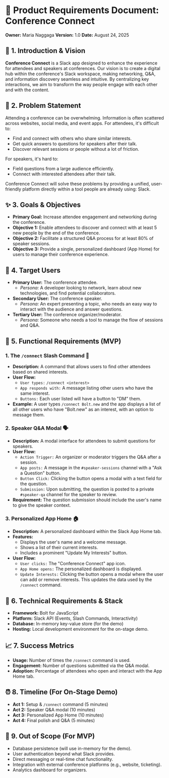 # 🚀 Product Requirements Document: Conference Connect

**Owner:** Maria Naggaga
**Version:** 1.0
**Date:** August 24, 2025

## 🎯 1. Introduction & Vision

**Conference Connect** is a Slack app designed to enhance the experience for attendees and speakers at conferences. Our vision is to create a digital hub within the conference's Slack workspace, making networking, Q&A, and information discovery seamless and intuitive. By centralizing key interactions, we aim to transform the way people engage with each other and with the content.

## 🤔 2. Problem Statement

Attending a conference can be overwhelming. Information is often scattered across websites, social media, and event apps. For attendees, it's difficult to:
- Find and connect with others who share similar interests.
- Get quick answers to questions for speakers after their talk.
- Discover relevant sessions or people without a lot of friction.

For speakers, it's hard to:
- Field questions from a large audience efficiently.
- Connect with interested attendees after their talk.

Conference Connect will solve these problems by providing a unified, user-friendly platform directly within a tool people are already using: Slack.

## ✨ 3. Goals & Objectives

- **Primary Goal:** Increase attendee engagement and networking during the conference.
- **Objective 1:** Enable attendees to discover and connect with at least 5 new people by the end of the conference.
- **Objective 2:** Facilitate a structured Q&A process for at least 80% of speaker sessions.
- **Objective 3:** Provide a single, personalized dashboard (App Home) for users to manage their conference experience.

## 👥 4. Target Users

- **Primary User:** The conference attendee.
  - *Persona:* A developer looking to network, learn about new technologies, and find potential collaborators.
- **Secondary User:** The conference speaker.
  - *Persona:* An expert presenting a topic, who needs an easy way to interact with the audience and answer questions.
- **Tertiary User:** The conference organizer/moderator.
  - *Persona:* Someone who needs a tool to manage the flow of sessions and Q&A.

## 📝 5. Functional Requirements (MVP)

### 1. The `/connect` Slash Command 🤝

- **Description:** A command that allows users to find other attendees based on shared interests.
- **User Flow:**
  - `User types:` `/connect <interest>`
  - `App responds with:` A message listing other users who have the same interest.
  - `Buttons:` Each user listed will have a button to "DM" them.
- **Example:** A user types `/connect Bolt.new` and the app displays a list of all other users who have "Bolt.new" as an interest, with an option to message them.

### 2. Speaker Q&A Modal 🗣️

- **Description:** A modal interface for attendees to submit questions for speakers.
- **User Flow:**
  - `Action Trigger:` An organizer or moderator triggers the Q&A after a session.
  - `App posts:` A message in the `#speaker-sessions` channel with a "Ask a Question" button.
  - `Button Click:` Clicking the button opens a modal with a text field for the question.
  - `Submission:` Upon submitting, the question is posted to a private `#speaker-qa` channel for the speaker to review.
- **Requirement:** The question submission should include the user's name to give the speaker context.

### 3. Personalized App Home 🏠

- **Description:** A personalized dashboard within the Slack App Home tab.
- **Features:**
  - Displays the user's name and a welcome message.
  - Shows a list of their current interests.
  - Includes a prominent "Update My Interests" button.
- **User Flow:**
  - `User clicks:` The "Conference Connect" app icon.
  - `App Home opens:` The personalized dashboard is displayed.
  - `Update Interests:` Clicking the button opens a modal where the user can add or remove interests. This updates the data used by the `/connect` command.

## 🎨 6. Technical Requirements & Stack

- **Framework:** Bolt for JavaScript
- **Platform:** Slack API (Events, Slash Commands, Interactivity)
- **Database:** In-memory key-value store (for the demo)
- **Hosting:** Local development environment for the on-stage demo.

## 📈 7. Success Metrics

- **Usage:** Number of times the `/connect` command is used.
- **Engagement:** Number of questions submitted via the Q&A modal.
- **Adoption:** Percentage of attendees who open and interact with the App Home tab.

## ⏰ 8. Timeline (For On-Stage Demo)

- **Act 1:** Setup & `/connect` command (5 minutes)
- **Act 2:** Speaker Q&A modal (10 minutes)
- **Act 3:** Personalized App Home (10 minutes)
- **Act 4:** Final polish and Q&A (5 minutes)

## 🚧 9. Out of Scope (For MVP)

- Database persistence (will use in-memory for the demo).
- User authentication beyond what Slack provides.
- Direct messaging or real-time chat functionality.
- Integration with external conference platforms (e.g., website, ticketing).
- Analytics dashboard for organizers.
